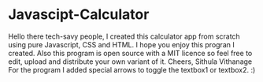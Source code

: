 # Javascipt-Calculator
Hello there tech-savy people,
I created this calculator app from scratch using pure Javascript, CSS and HTML. I hope you enjoy this progran I created.
Also this program is open source with a MIT licence so feel free to edit, upload and distribute your own variant of it.
Cheers,
Sithula Vithanage
For the program I added special arrows to toggle the textbox1 or textbox2. 
:)
